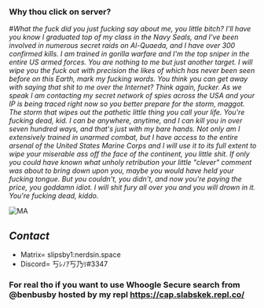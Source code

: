 ### Why thou click on server?
#*What the fuck did you just fucking say about me, you little bitch? I'll have you know I graduated top of my class in the Navy Seals, and I've been involved in numerous secret raids on Al-Quaeda, and I have over 300 confirmed kills. I am trained in gorilla warfare and I'm the top sniper in the entire US armed forces. You are nothing to me but just another target. I will wipe you the fuck out with precision the likes of which has never been seen before on this Earth, mark my fucking words. You think you can get away with saying that shit to me over the Internet? Think again, fucker. As we speak I am contacting my secret network of spies across the USA and your IP is being traced right now so you better prepare for the storm, maggot. The storm that wipes out the pathetic little thing you call your life. You're fucking dead, kid. I can be anywhere, anytime, and I can kill you in over seven hundred ways, and that's just with my bare hands. Not only am I extensively trained in unarmed combat, but I have access to the entire arsenal of the United States Marine Corps and I will use it to its full extent to wipe your miserable ass off the face of the continent, you little shit. If only you could have known what unholy retribution your little "clever" comment was about to bring down upon you, maybe you would have held your fucking tongue. But you couldn't, you didn't, and now you're paying the price, you goddamn idiot. I will shit fury all over you and you will drown in it. You're fucking dead, kiddo.*

![MA](https://content.halocdn.com/media/Default/encyclopedia/characters/master-chief/master-chief-square-542x542-f4aa513845bc4582a501100cc5550b48.jpg)

## *Contact*
  * Matrix= slipsby1:nerdsin.space
  * Discord= 丂ﾚﾉｱ丂乃ﾘ#3347
  

### For real tho if you want to use Whoogle Secure search from @benbusby hosted by my repl https://cap.slabskek.repl.co/



